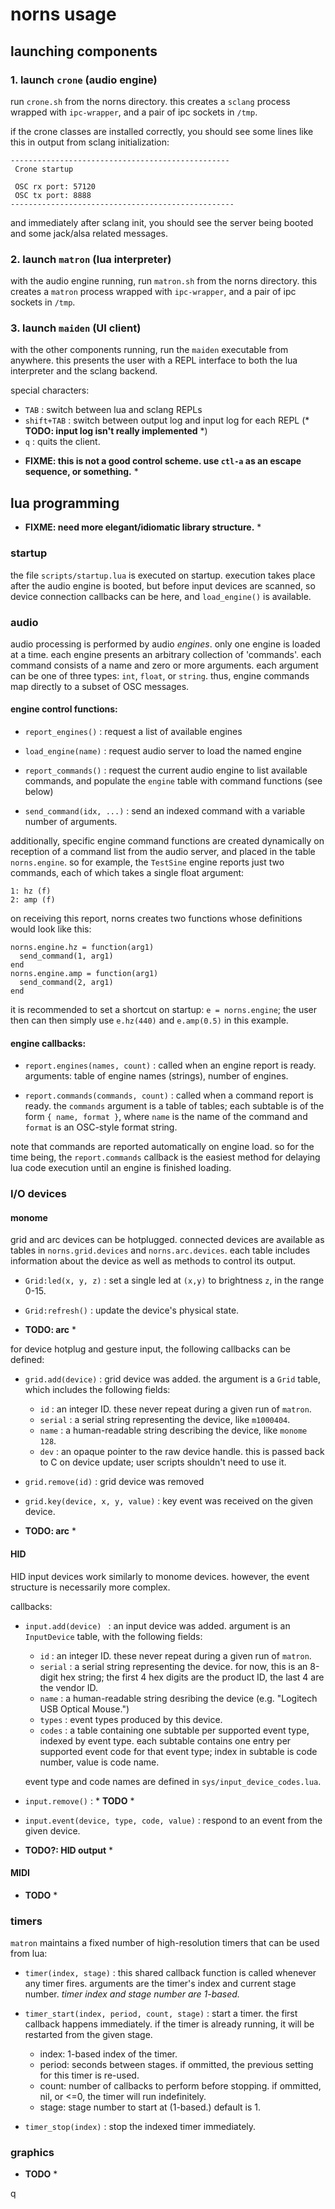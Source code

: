 # norns usage

## launching components

### 1. launch `crone` (audio engine)

run `crone.sh` from the norns directory. this creates a `sclang` process wrapped with `ipc-wrapper`, and a pair of ipc sockets in `/tmp`.

if the crone classes are installed correctly, you should see some lines like this in output from sclang initialization: 
```
-------------------------------------------------
 Crone startup

 OSC rx port: 57120
 OSC tx port: 8888
--------------------------------------------------
```

and immediately after sclang init, you should see the server being booted and some jack/alsa related messages. 

### 2. launch `matron` (lua interpreter)

with the audio engine running, run `matron.sh` from the norns directory. this creates a `matron` process wrapped with `ipc-wrapper`, and a pair of ipc sockets in `/tmp`.

### 3. launch `maiden` (UI client)

with the other components running, run the `maiden` executable from anywhere. this presents the user with a REPL interface to both the lua interpreter and the sclang backend.

special characters:

- `TAB` : switch between lua and sclang REPLs
- `shift+TAB` : switch between output log and input log for each REPL
(* **TODO: input log isn't really implemented** *)
- `q` : quits the client.

* **FIXME: this is not a good control scheme. use `ctl-a` as an escape sequence, or something.** *


## lua programming

* **FIXME: need more elegant/idiomatic library structure.** *

### startup

the file `scripts/startup.lua` is executed on startup. execution takes place after the audio engine is booted, but before input devices are scanned, so device connection callbacks can be here, and `load_engine()` is available.

### audio

audio processing is performed by audio *engines*. only one engine is loaded at a time. each engine presents an arbitrary collection of 'commands'. each command consists of a name and zero or more arguments. each argument can be one of three types: `int`, `float`, or `string`. thus, engine commands map directly to a subset of OSC messages.

#### engine control functions:
- `report_engines()` : request a list of available engines

- `load_engine(name)` : request audio server to load the named engine


- `report_commands()` : request the current audio engine to list available commands, and populate the `engine` table with command functions (see below)


- `send_command(idx, ...)` : send an indexed command with a variable number of arguments. 


additionally, specific engine command functions are created dynamically on reception of a command list from the audio server, and placed in the table `norns.engine`. so for example, the `TestSine` engine reports just two commands, each of which takes a single float argument:
```
1: hz (f)
2: amp (f)
```

on receiving this report, norns creates two functions whose definitions would look like this:
```
norns.engine.hz = function(arg1) 
  send_command(1, arg1)
end
norns.engine.amp = function(arg1) 
  send_command(2, arg1)
end

```

it is recommended to set a shortcut on startup: `e = norns.engine`; the user then can then simply use `e.hz(440)` and `e.amp(0.5)` in this example.

#### engine callbacks:

- `report.engines(names, count)` : called when an engine report is ready. arguments: table of engine names (strings), number of engines.

- `report.commands(commands, count)` : called when a command report is ready. the `commands` argument is a table of tables; each subtable is of the form `{ name, format }`, where `name` is the name of the command and `format` is an OSC-style format string. 

note that commands are reported automatically on engine load. so for the time being, the `report.commands` callback is the easiest method for delaying lua code execution until an engine is finished loading.


### I/O devices

#### monome 

grid and arc devices can be hotplugged. connected devices are available as tables in `norns.grid.devices` and `norns.arc.devices`. each table includes information about the device as well as methods to control its output.

- `Grid:led(x, y, z)` : set a single led at `(x,y)` to brightness `z`, in the range 0-15.

- `Grid:refresh()` : update the device's physical state.

* **TODO: arc** *

for device hotplug and gesture input, the following callbacks can be defined:

- `grid.add(device)` : grid device was added. the argument is a `Grid` table, which includes the following fields:
    - `id` : an integer ID. these never repeat during a given run of `matron`.
	- `serial` : a serial string representing the device, like `m1000404`.
	- `name` : a human-readable string describing the device, like `monome 128`.
	- `dev` : an opaque pointer to the raw device handle. this is passed back to C on device update; user scripts shouldn't need to use it.

- `grid.remove(id)` : grid device was removed

- `grid.key(device, x, y, value)` : key event was received on the given device. 

* **TODO: arc** *

#### HID

HID input devices work similarly to monome devices. however, the event structure is necessarily more complex. 

callbacks:

- `input.add(device) ` : an input device was added. argument is an `InputDevice` table, with the following fields:
    - `id` : an integer ID. these never repeat during a given run of `matron`.
	- `serial` : a serial string representing the device. for now, this is an 8-digit hex string; the first 4 hex digits are the product ID, the last 4 are the vendor ID.
	- `name` : a human-readable string desribing the device (e.g. "Logitech USB Optical Mouse.")
    - `types` : event types produced by this device. 
	- `codes` : a table containing one subtable per supported event type, indexed by event type. each subtable contains one entry per supported event code for that event type; index in subtable is code number, value is code name.
	
	event type and code names are defined in `sys/input_device_codes.lua`. 

- `input.remove()` : * **TODO** *

- `input.event(device, type, code, value)` : respond to an event from the given device.

* **TODO?: HID output** *

#### MIDI

* **TODO** *

### timers

`matron`  maintains a fixed number of high-resolution timers that can be used from lua:

- `timer(index, stage)` : this shared callback function is called whenever any timer fires. arguments are the timer's index and current stage number. *timer index and stage number are 1-based.*

- `timer_start(index, period, count, stage)` : start a timer. the first callback happens immediately. if the timer  is already running, it will be restarted from the given stage.
    - index: 1-based index of the timer.
	- period: seconds between stages. if ommitted, the previous setting for this timer is re-used.
	- count: number of callbacks to perform before stopping. if ommitted, nil, or <=0, the timer will run indefinitely.
	- stage: stage number to start at (1-based.) default is 1.
	
- `timer_stop(index)` : stop the indexed timer immediately. 
		
### graphics

* **TODO** *




























































































q

